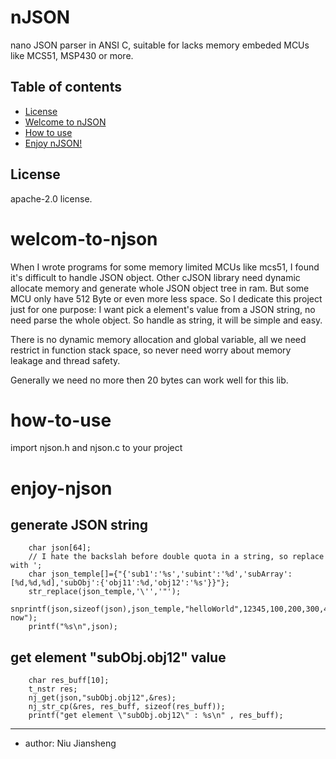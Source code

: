 # nJSON

nano JSON parser in ANSI C, suitable for lacks memory embeded MCUs like MCS51, MSP430 or more.

## Table of contents
* [License](#license)
* [Welcome to nJSON](#welcome-to-njson)
* [How to use](#how-to-use)
* [Enjoy nJSON!](#enjoy-njson)

## License

apache-2.0 license.

# welcom-to-njson 

When I wrote programs for some memory limited MCUs like mcs51, I found it's difficult to handle JSON object. Other cJSON library need dynamic allocate memory and generate whole JSON object tree in ram. But some MCU only have 512 Byte or even more less space. So I dedicate this project just for one purpose: I want pick a element's value from a JSON string, no need parse the whole object. So handle as string, it will be simple and easy.

There is no dynamic memory allocation and global variable, all we need restrict in function stack space, so never need worry about memory leakage and thread safety.

Generally we need no more then 20 bytes can work well for this lib.


# how-to-use

import njson.h and njson.c to your project

# enjoy-njson

## generate JSON string
```
	char json[64];
	// I hate the backslah before double quota in a string, so replace with ';
	char json_temple[]={"{'sub1':'%s','subint':'%d','subArray':[%d,%d,%d],'subObj':{'obj11':%d,'obj12':'%s'}}"};
	str_replace(json_temple,'\'','"');
	snprintf(json,sizeof(json),json_temple,"helloWorld",12345,100,200,300,400,"ends now");
	printf("%s\n",json);
```

## get element "subObj.obj12" value
```
	char res_buff[10];
	t_nstr res;
	nj_get(json,"subObj.obj12",&res);
	nj_str_cp(&res, res_buff, sizeof(res_buff));
	printf("get element \"subObj.obj12\" : %s\n" , res_buff);
```
***

- author: Niu Jiansheng
